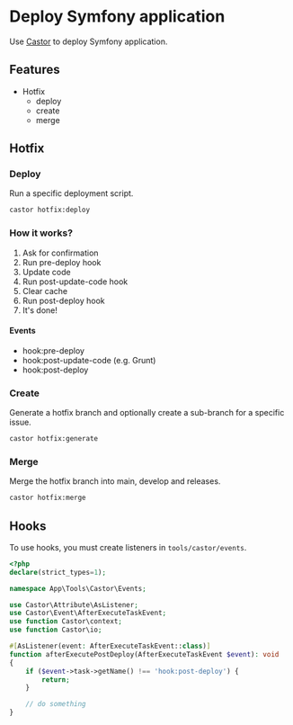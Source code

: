 # Deploy Symfony application

Use [Castor](https://castor.jolicode.com/) to deploy Symfony application.

## Features

- Hotfix
    - deploy
    - create
    - merge


## Hotfix

### Deploy
Run a specific deployment script.
```bash
castor hotfix:deploy
```

### How it works?

1. Ask for confirmation
2. Run pre-deploy hook
3. Update code
4. Run post-update-code hook
5. Clear cache
6. Run post-deploy hook
7. It's done!

#### Events
- hook:pre-deploy
- hook:post-update-code (e.g. Grunt)
- hook:post-deploy

### Create
Generate a hotfix branch and optionally create a sub-branch for a specific issue.
```bash
castor hotfix:generate
```

### Merge
Merge the hotfix branch into main, develop and releases.
```bash
castor hotfix:merge
```


## Hooks

To use hooks, you must create listeners in `tools/castor/events`.

```php
<?php
declare(strict_types=1);

namespace App\Tools\Castor\Events;

use Castor\Attribute\AsListener;
use Castor\Event\AfterExecuteTaskEvent;
use function Castor\context;
use function Castor\io;

#[AsListener(event: AfterExecuteTaskEvent::class)]
function afterExecutePostDeploy(AfterExecuteTaskEvent $event): void
{
    if ($event->task->getName() !== 'hook:post-deploy') {
        return;
    }

    // do something
}
```

